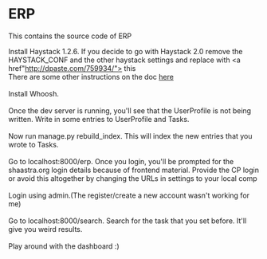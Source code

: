 ERP
===

This contains the source code of ERP 

Install Haystack 1.2.6. If you decide to go with Haystack 2.0 remove the HAYSTACK_CONF and the other haystack settings and replace with <a href"http://dpaste.com/759934/"> this </a>
<br>
There are some other instructions on the doc <a href="http://django-haystack.readthedocs.org/en/latest/tutorial.html#configuration"> here </a><br><br>
Install Whoosh. <br><br>
Once the dev server is running, you'll see that the UserProfile is not being written. Write in some entries to UserProfile and Tasks.<br><br>
Now run manage.py rebuild_index. This will index the new entries that you wrote to Tasks.<br><br>
Go to localhost:8000/erp. Once you login, you'll be prompted for the shaastra.org login details because of frontend material. Provide the CP login or avoid this altogether by changing the URLs in settings to your local comp<br><br>
Login using admin.(The register/create a new account wasn't working for me)<br><br>
Go to localhost:8000/search. Search for the task that you set before. It'll give you weird results.<br><br>
Play around with the dashboard :)